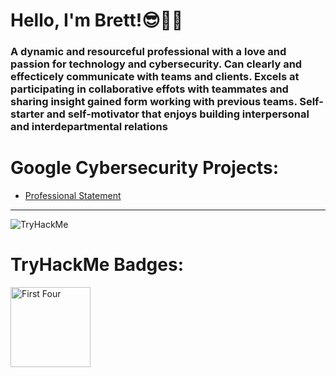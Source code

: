# Hello, I'm Brett!😎🤙🏼
### A dynamic and resourceful professional with a love and passion for technology and cybersecurity. Can clearly and effecticely communicate with teams and clients. Excels at participating in collaborative effots with teammates and sharing insight gained form working with previous teams. Self-starter and self-motivator that enjoys building interpersonal and interdepartmental relations
# Google Cybersecurity Projects:   
- [Professional Statement](https://github.com/brett-gastelum/professional-statement)
---
<img src="https://tryhackme-badges.s3.amazonaws.com/BashfulGhost.png" alt="TryHackMe">

# TryHackMe Badges:
<a href="https://tryhackme.com/BashfulGhost/badges/first-4-rooms"><img src="https://tryhackme.com/img/badges/firstfour.svg" height="128" width="128" alt="First Four"></a>
